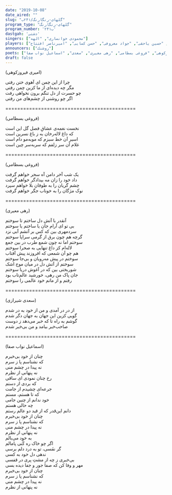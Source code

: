 ```yaml
---
date: "2019-10-08"
date_aired: ""
slug: "گلهای-رنگارنگ/۲۴۱ب"
program_type: "گلهای-رنگارنگ"
program_number: '۲۴۱ب'
dastgah: 'دشتی'
singers: ["محمودی خوانساری", "الهه"]
players: ["پرویز یاحقی", "حسین یاحقی", "جواد معروفی", "حسن کسایی", "امیرناصر افتتاح"]
announcers: ["روشنک"]
poets: ["امیری فیروزکوهی", "فروغی بسطامی", "رهی معیری", "سعدی", "اسماعیل نواب صفا"]
draft: false
---
```


(امیری فیروزکوهی)  

چرا از این چمن ای آهوی ختن رفتی  
مگر چه دیده‌ای از ما کزین چمن رفتی  
چو حسرت از دل تنگم برون نخواهی رفت  
اگر چو روشنی از چشم‌های من رفتی  

============================================  

(فروغی بسطامی)  

نخست نغمه‌ی عشاقِ فصل گل این است  
که داغ لاله‌رخان به ز باغ نسرین است  
اسیر آن خط سبزم که موبه‌مو دام است  
غلام آن سر زلفم که سربه‌سر چین است  

============================================  

(فروغی بسطامی)  

یک شب آخر دامن آه سحر خواهم گرفت  
داد خود را زان مه بیدادگر خواهم گرفت  
چشم گریان را به طوفان بلا خواهم سپرد  
نوک مژگان را به خوناب جگر خواهم گرفت  

============================================  

(رهی معیری)  

آنقدر با آتش دل ساختم تا سوختم  
بی تو ای آرام جان یا ساختم یا سوختم  
سردمهری بین که کس بر آتشم آبی نزد  
گرچه هم چون برق از گرمی سراپا سوختم  
سوختم اما نه چون شمع طرب در بین جمع  
لاله‌ام کز داغ تنهایی به صحرا سوختم  
هم چو آن شمعی كه افروزند پیش آفتاب  
سوختم در پیش مه‌رویان و بی‌جا سوختم  
سوختم از آتش دل در میان موج اشک  
شوربختی بین که در آغوش دریا سوختم  
جان پاک من رهی، خورشید عالم‌تاب بود  
رفتم و از ماتم خود عالمی را سوختم  

============================================  

(سعدی شیرازی)  

از در در آمدی و من از خود به در شدم  
گویی کزین این جهان به جهان دگر شدم  
گوشم به راه تا که خبر می‌دهد ز دوست  
صاحب‌خبر بیامد و من بی‌خبر شدم  

============================================  

(اسماعیل نواب صفا)  

چنان از خود بی‌خبرم  
که نشناسم پا ز سرم  
نه پیدا در چشم منی  
نه پنهانی از نظرم  
رخ چنان نمودی ای ساقی  
که بردی از دستم  
جرعه‌ای چشیدم از جامت  
که تا هستم، مستم  
خود ندانم از چنین جامی  
چه حالی هستم  
دانم این‌قدر که از قید دو عالم رستم  
چنان از خود بی‌خبرم  
که نشناسم پا ز سرم  
نه پیدا در چشم منی  
نه پنهانی از نظرم  
به خود می‌بالم  
اگر چو خاک ره کُنی پامالم  
گر نفَسی، تو به درد دلم برسی  
ندهی دل خود به کسی  
بی‌خبری ز چه از مشتِ پری در قفسی  
مهر و وفا کن که صفا جور و جفا دیده بسی  
چنان از خود بی‌خبرم  
که نشناسم پا ز سرم  
نه پیدا در چشم منی  
نه پنهانی از نظرم  
